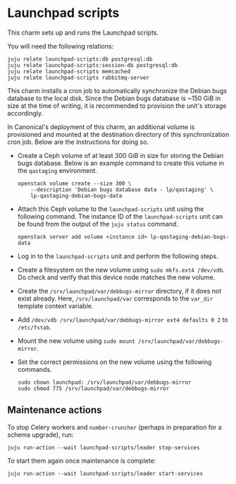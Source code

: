 # Launchpad scripts

This charm sets up and runs the Launchpad scripts.

You will need the following relations:

    juju relate launchpad-scripts:db postgresql:db
    juju relate launchpad-scripts:session-db postgresql:db
    juju relate launchpad-scripts memcached
    juju relate launchpad-scripts rabbitmq-server

This charm installs a cron job to automatically synchronize the Debian bugs
database to the local disk. Since the Debian bugs database is ~150 GiB
in size at the time of writing, it is recommended to provision the unit's
storage accordingly.

In Canonical's deployment of this charm, an additional volume is provisioned
and mounted at the destination directory of this synchronization cron job.
Below are the instructions for doing so.

* Create a Ceph volume of at least 300 GiB in size for storing the Debian bugs
  database. Below is an example command to create this volume in the
  `qastaging` environment.

      openstack volume create --size 300 \
          --description 'Debian bugs database data - lp/qastaging' \
          lp-qastaging-debian-bugs-data

* Attach this Ceph volume to the `launchpad-scripts` unit using the following
  command. The instance ID of the `launchpad-scripts` unit can be found
  from the output of the `juju status` command.

      openstack server add volume <instance id> lp-qastaging-debian-bugs-data

* Log in to the `launchpad-scripts` unit and perform the following steps.

* Create a filesystem on the new volume using `sudo mkfs.ext4 /dev/vdb`. Do
  check and verify that this device node matches the new volume.

* Create the `/srv/launchpad/var/debbugs-mirror` directory, if it does not
  exist already. Here, `/srv/launchpad/var` corresponds to the `var_dir`
  template context variable.

* Add `/dev/vdb /srv/launchpad/var/debbugs-mirror ext4 defaults 0 2` to
  `/etc/fstab`.

* Mount the new volume using `sudo mount /srv/launchpad/var/debbugs-mirror`.

* Set the correct permissions on the new volume using the following commands.

      sudo chown launchpad: /srv/launchpad/var/debbugs-mirror
      sudo chmod 775 /srv/launchpad/var/debbugs-mirror

## Maintenance actions

To stop Celery workers and `number-cruncher` (perhaps in preparation for a
schema upgrade), run:

    juju run-action --wait launchpad-scripts/leader stop-services

To start them again once maintenance is complete:

    juju run-action --wait launchpad-scripts/leader start-services
